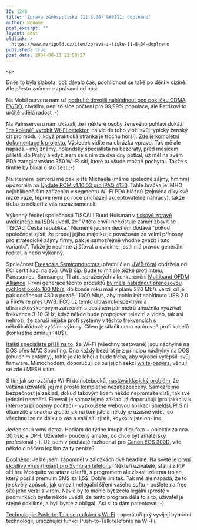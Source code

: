 ```yaml
---
ID: 1246
title: 'Zpráva z&nbsp;tisku (11.8.04) &#8211; doplněno'
author: Noname
post_excerpt: ""
layout: post
oldlink: >
  https://www.marigold.cz/item/zprava-z-tisku-11-8-04-doplneno
published: true
post_date: 2004-08-11 22:50:27
---
```

	<p>
Dnes to byla slabota, což dávalo čas, poohlídnout se také po dění v cizině. Ale přesto začneme zprávami od nás:</p>
<p>
Na Mobil serveru nám už <a href="http://mobil.idnes.cz/mobilni_komunikace/mobilni_technologie/cdma040810.html">podruhé dovolili nahlédnout pod pokličku CDMA EV/DO</a>, chválím, není to sice počtení pro 99,99% populace, ale Patrikovi to určitě udělá radost ;-)</p>
<p>
Na Palmserveru nám ukázali, že i některé osoby ženského pohlaví dokáží <a href="http://www.palmserver.cz/clanek.php3?show=2001">"na koleně" vyrobit Wi-Fi detektor</a>, na víc do toho vloží svůj typicky ženský cit pro módu (i když praktická stránka je trochu horší). <a href="http://a.parsons.edu/~klee/thesis/">Zde je kompletní dokumentace k projektu</a>, Výsledek vidíte na obrázku vpravo. Tak mě ale napadá - můj známý, holandský specialista na bezdráty, před měsícem přiletěl do Prahy a když jsem se s ním za dva dny potkal, už měl na svém PDA zaregistrováno 350 Wi-Fi sítí, které tu všude možně pochytal. Takže s tímhle by blikal o sto šest ;-)</p>
<p>
Na stejném  serveru mě pak ještě Michaela (máme společné zájmy, hmmm) upozornila na <a href="http://www.palmserver.cz/clanek.php3?show=1996">Update ROM v1.10.03 pro iPAQ 4150</a>. Tahle hračka je IMHO nejoblíbenějším zařízením v segmentu Wi-Fi PDA bláznů (zejména díky své nízké váze, teprve nyní po roce přicházejí akceptovatelné náhrady), takže třeba to někteří z vás nezaznamenali.</p>
<p>
Výkonný ředitel společnosti TISCALI Ruud Huisman v <a href="http://www.isdn.cz/clanek.php?cid=5930">tiskové zprávě uveřejněné na ISDN</a> uvedl, že "V této chvíli neexistuje záměr zbavit se TISCALI Česká republika." Nicméně jedním dechem dodává "pokud společnost zjistí, že prodej jejího majetku je považován za velmi přínosný pro strategické zájmy firmy, pak je samozřejmě vhodné zvážit i tuto variantu". Takže je nechme zjišťovat a uvidíme, jestli má pravdu generální ředitel, a nebo výkonný.</p>
<p>
Společnost <a href="http://www.freescale.com/">Freescale Semiconductors </a>(přední člen <a href="http://www.uwbforum.org/membership/membership.asp">UWB fóra</a>) obdržela od FCI certifikaci na svůj UWB čip. Bude to mít ale těžké proti Intelu, Panasonicu, Samsungu, TI atd. sdružených v konkurenční <a href="http://www.multibandofdm.org/">Multiband OFDM Alliance</a>. První generace těchto produktů <a href="http://www.eweek.com/article2/0,1759,1634014,00.asp">by měla nabídnout přenosovou rychlost okolo 100 Mb/s</a>, do konce roku mají v plánu 220 Mb/s verzi, cíl je pak dosáhnout 480 a později 1000 Mb/s, aby mohlo být nabídnuto USB 2.0 a FireWire přes UWB. FCC už těmto ultraširokospektrým a ultranízkovýkonovým zařízením s dosahem pár metrů umožnila využívat frekvence 3-10 GHz, když někdo bude propojovat televizi a video, tak asi nehrozí, že zaruší nějaké profi systémy v těchto frekvencích s několikařádově vyššími výkony. Cílem je stlačit cenu na úroveň profi kabelů  (konkrétně zmiňují 140$).</p>
<p>
<a href="http://www.wi-fitechnology.com/Wi-Fi_Reports_and_Papers/DoS-attacks/DoS_attacks_intro.html">Italští specialisté přišli na to</a>, že Wi-Fi (všechny testované) jsou náchylné na DOS přes MAC Spoofing. Ono každý bezdrát je z principu náchylný na DOS (ohulením anténty), tohle je ale lehčí a bude třeba, aby výrobci vylepšili svůj firmware. Mimochodem, doporučuji celou jejich sekci <a href="http://www.wi-fitechnology.com/Wi-Fi_Reports_and_Papers/">white-papers</a>, věnují se zde i MESH sítím.</p>
<p>
S tím jak se rozšiřuje Wi-Fi do notebooků, <a href="http://www.news8austin.com/content/headlines/?ArID=116177&amp;SecID=2">nastává klasický problém</a>, že většina uživatelů jej má prostě kompletně nezabezpečený. Samozřejmě bezpečnost je základ, dokuď takovým lidem někdo nepromaže disk, tak své jednání nezmění. Firewall je samozřejmě základ, já doporučuji (pro jakkoliv k internetu připojený počítač) - vyzkoušete webovou aplikaci <a href="http://www.grc.com/default.htm">ShieldsUP!</a> S ní okamžitě a snadno zjistíte jak na tom jste a někdy je úžasné vidět, co všechno lze na dálku o vás a vaší síti zjistit, kdykoliv jste on-line.</p>
<p>
Jeden soukromý dotaz. Hodlám do týdne koupit digi-foto + objektiv za cca. 30 tisíc + DPH. Uživatel - poučený amatér, co chce být amatérský profesionál ;-). Už jsem v podstatě rozhodnut pro <a href="http://www.alzasoft.cz/DetailPage.asp?DPG=43709">Canon EOS 300D</a>, víte někdo o něčem lepším za ty peníze?</p>
<p>
<u>Doplněno:</u> Ještě jsem zapomněl v záložkách dvě headline. Na světě je <a href="http://www.newscientist.com/news/news.jsp?id=ns99996273&amp;lpos=home1">první škodlivý virus (trojan) pro Symbian telefony</a>! Někteří uživatelé, stáhli z PtP sítí hru Mosquito ve snaze ušetřit, s programem ale získali zdarma trojan, který posílá premuim SMS za 1,5$. Dobře jim tak. Tak mě ale napadá, že to je skvělý způsob, jak omezit nelegální šíření vašeho softu - pošlete na free sítě jeho verzi s virem. Navíc by to mohlo být zcela legální (prostě v podmínkách byste někde uvedli, že tento program dělá to a to, uživatel je stejně odklikne, a byli byste z obliga). Asi si to dám patentovat ;-)</p>
<p>
<a href="http://zdnet.com.com/2100-1105-5305894.html">Technologie Push-to-Talk se potkává s Wi-Fi</a> - operátoři prý vyvíjejí hybridní technologii, umožňující funkci Push-to-Talk telefonie na Wi-Fi.</p>

